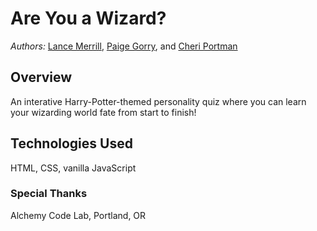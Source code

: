 # Are You a Wizard?

_Authors:_ [Lance Merrill](https://github.com/Zilula), [Paige Gorry](), and [Cheri Portman](https://github.com/CheriPortman)

## Overview
An interative Harry-Potter-themed personality quiz where you can learn your wizarding world fate from start to finish!

## Technologies Used
HTML, CSS, vanilla JavaScript

### Special Thanks
Alchemy Code Lab, Portland, OR
